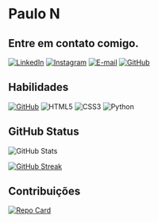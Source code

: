 
# Paulo N

## Entre em contato comigo.
[![LinkedIn](https://img.shields.io/badge/LinkedIn-0077B5?style=for-the-badge&logo=linkedin&logoColor=white)](https://www.linkedin.com/in/paulo-santos-600801a8/) [![Instagram](https://img.shields.io/badge/-Instagram-%23E4405F?style=for-the-badge&logo=instagram&logoColor=white)](https://www.instagram.com/paululols/) [![E-mail](https://img.shields.io/badge/-Email-000?style=for-the-badge&logo=microsoft-outlook&logoColor=007BFF)](mailto:paulu.lol@gmail.com) [![GitHub](https://img.shields.io/badge/GitHub-100000?style=for-the-badge&logo=github&logoColor=white)](https://github.com/paululols)

## Habilidades

[![GitHub](https://img.shields.io/badge/GitHub-100000?style=for-the-badge&logo=github&logoColor=white)](https://github.com/paululols) ![HTML5](https://img.shields.io/badge/HTML5-E34F26?style=for-the-badge&logo=html5&logoColor=white) ![CSS3](https://img.shields.io/badge/CSS3-1572B6?style=for-the-badge&logo=css3&logoColor=white) ![Python](https://img.shields.io/badge/python-3670A0?style=for-the-badge&logo=python&logoColor=ffdd54)

## GitHub Status

![GitHub Stats](https://github-readme-stats.vercel.app/api?username=paululols&theme=vue&bg_color=555&border_color=30A3DC&show_icons=true&icon_color=111&title_color=&text_color=FFF)

[![GitHub Streak](https://streak-stats.demolab.com/?user=paululols&theme=vue&background=555&border=30A3DC&dates=FFF)](https://git.io/streak-stats)

## Contribuições

[![Repo Card](https://github-readme-stats.vercel.app/api/pin/?username=paululols&repo=dio-lab-open-source&bg_color=555&border_color=555&show_icons=true&icon_color=597&title_color=597&text_color=FFF)](https://github.com/paululols/dio-lab-open-source)
